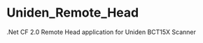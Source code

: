 Uniden_Remote_Head
==================

.Net CF 2.0 Remote Head application for Uniden BCT15X Scanner
